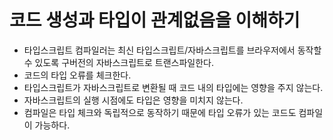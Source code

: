 # 코드 생성과 타입이 관계없음을 이해하기

- 타입스크립트 컴파일러는 최신 타입스크립트/자바스크립트를 브라우저에서 동작할 수 있도록 구버전의 자바스크립트로 트랜스파일한다.
- 코드의 타입 오류를 체크한다.
- 타입스크립트가 자바스크립트로 변환될 때 코드 내의 타입에는 영향을 주지 않는다.
- 자바스크립트의 실행 시점에도 타입은 영향을 미치지 않는다.
- 컴파일은 타입 체크와 독립적으로 동작하기 때문에 타입 오류가 있는 코드도 컴파일이 가능하다.
